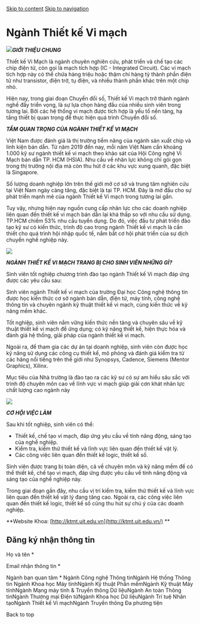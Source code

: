 [Skip to content](https://tuyensinh.uit.edu.vn/nganh-dao-tao/nganh-thiet-ke-vi-mach#main)
 [Skip to navigation](https://tuyensinh.uit.edu.vn/nganh-dao-tao/nganh-thiet-ke-vi-mach#main-nav)

Ngành Thiết kế Vi mạch
======================

![](https://tuyensinh.uit.edu.vn/sites/default/files/uploads/images/202507/uit-banner-tkvm.jpg)_**GIỚI THIỆU CHUNG**_

Thiết kế Vi Mạch là ngành chuyên nghiên cứu, phát triển và chế tạo các chip điện tử, còn gọi là mạch tích hợp (IC - Integrated Circuit). Các vi mạch tích hợp này có thể chứa hàng triệu hoặc thậm chí hàng tỷ thành phần điện tử như transistor, điện trở, tụ điện, và nhiều thành phần khác trên một chip nhỏ.

Hiện nay, trong giai đoạn Chuyển đổi số, Thiết kế Vi mạch trở thành ngành nghề đầy triển vọng, là sự lựa chọn hàng đầu của nhiều sinh viên trong tương lai. Bởi các hệ thống vi mạch được tích hợp là yếu tố nền tảng, hạ tầng thiết bị quan trọng để thực hiện quá trình Chuyển đổi số.

_**TẦM QUAN TRỌNG CỦA NGÀNH THIẾT KẾ VI MẠCH**_ 

Việt Nam được đánh giá là thị trường tiềm năng của ngành sản xuất chip và linh kiện bán dẫn. Từ năm 2019 đến nay, mỗi năm Việt Nam cần khoảng 1.000 kỹ sư ngành thiết kế vi mạch theo khảo sát của Hội Công nghệ Vi Mạch bán dẫn TP. HCM (HSIA). Nhu cầu về nhân lực không chỉ gói gọn trong thị trường nội địa mà còn thu hút ở các khu vực xung quanh, đặc biệt là Singapore.

Số lượng doanh nghiệp lớn trên thế giới mở cơ sở và trung tâm nghiên cứu tại Việt Nam ngày càng tăng, đặc biệt là tại TP. HCM. Đây là mở đầu cho sự phát triển mạnh mẽ của ngành Thiết kế Vi mạch trong tương lai gần.

Tuy vậy, nhưng hiện nay nguồn cung cấp nhân lực cho các doanh nghiệp liên quan đến thiết kế vi mạch bán dẫn lại khá thấp so với nhu cầu sử dụng. TP.HCM chiếm 53% nhu cầu tuyển dụng. Do đó, việc đầu tư phát triển đào tạo kỹ sư có kiến thức, trình độ cao trong ngành Thiết kế vi mạch là cần thiết cho quá trình hội nhập quốc tế, nắm bắt cơ hội phát triển của sự dịch chuyển nghề nghiệp này.

![](https://tuyensinh.uit.edu.vn/sites/default/files/uploads/images/202401/anh-4-3902.jpg)

_**NGÀNH THIẾT KẾ VI MẠCH TRANG BỊ CHO SINH VIÊN NHỮNG GÌ?**_

Sinh viên tốt nghiệp chương trình đào tạo ngành Thiết kế Vi mạch đáp ứng được các yêu cầu sau:

Sinh viên ngành Thiết kế vi mạch của trường Đại học Công nghệ thông tin được học kiến thức cơ sở ngành bán dẫn, điện tử, máy tính, công nghệ thông tin và chuyên ngành kỹ thuật thiết kế vi mạch, cùng kiến thức về kỹ năng mềm khác.

Tốt nghiệp, sinh viên nắm vững kiến thức nền tảng và chuyên sâu về kỹ thuật thiết kế vi mạch để ứng dụng; có kỹ năng thiết kế, hiện thực hóa và đánh giá hệ thống, giải pháp của ngành thiết kế vi mạch.

Ngoài ra, để tham gia các dự án tại doanh nghiệp, sinh viên còn được học kỹ năng sử dụng các công cụ thiết kế, mô phỏng và đánh giá kiểm tra từ các hãng nổi tiếng trên thế giới như Synopsys, Cadence, Siemens (Mentor Graphics), Xilinx.

Mục tiêu của Nhà trường là đào tạo ra các kỹ sư có sự am hiểu sâu sắc với trình độ chuyên môn cao về lĩnh vực vi mạch giúp giải cơn khát nhân lực chất lượng cao ngành này

![](https://tuyensinh.uit.edu.vn/sites/default/files/uploads/images/202401/anh5-2182.jpg)

_**CƠ HỘI VIỆC LÀM**_

Sau khi tốt nghiệp, sinh viên có thể:

*   Thiết kế, chế tạo vi mạch, đáp ứng yêu cầu về tính năng động, sáng tạo của nghề nghiệp.
*   Kiểm tra, kiểm thử thiết kế và lĩnh vực liên quan đến thiết kế vật lý.
*   Các công việc liên quan đến thiết kế logic, thiết kế số.

Sinh viên được trang bị toàn diện, cả về chuyên môn và kỹ năng mềm để có thể thiết kế, chế tạo vi mạch, đáp ứng được yêu cầu về tính năng động và sáng tạo của nghề nghiệp này.

Trong giai đoạn gần đây, nhu cầu vị trí kiểm tra, kiểm thử thiết kế và lĩnh vực liên quan đến thiết kế vật lý đang tăng cao. Ngoài ra, các công việc liên quan đến thiết kế logic, thiết kế số cũng thu hút sự chú ý của các doanh nghiệp.

**Website Khoa: [http://ktmt.uit.edu.vn](http://ktmt.uit.edu.vn/)
**

Đăng ký nhận thông tin
----------------------

Họ và tên \* 

Email nhận thông tin \* 

Ngành bạn quan tâm \* Ngành Công nghệ Thông tinNgành Hệ thống Thông tin Ngành Khoa học Máy tínhNgành Kỹ thuật Phần mềmNgành Kỹ thuật Máy tínhNgành Mạng máy tính & Truyền thông Dữ liệuNgành An toàn Thông tinNgành Thương mại Điện tửNgành Khoa học Dữ liệuNgành Trí tuệ Nhân tạoNgành Thiết kế Vi mạchNgành Truyền thông Đa phương tiện

     

Back to top